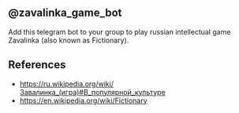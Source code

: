## @zavalinka_game_bot
Add this telegram bot to your group to play russian intellectual game Zavalinka (also known as Fictionary).

## References
- https://ru.wikipedia.org/wiki/Завалинка_(игра)#В_популярной_культуре
- https://en.wikipedia.org/wiki/Fictionary
